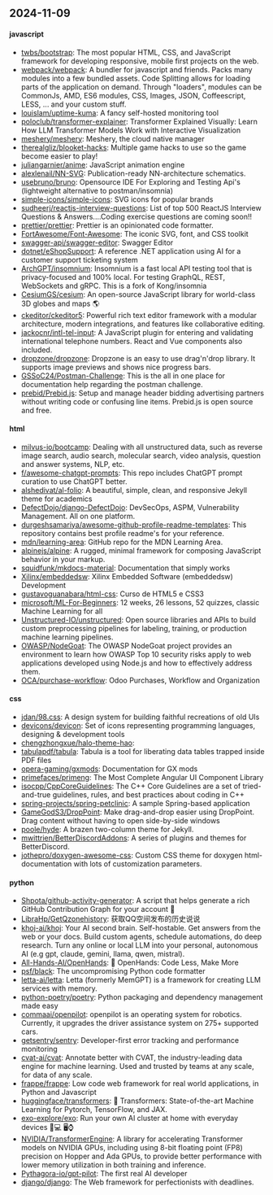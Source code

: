 ## 2024-11-09

#### javascript
* [twbs/bootstrap](https://github.com/twbs/bootstrap): The most popular HTML, CSS, and JavaScript framework for developing responsive, mobile first projects on the web.
* [webpack/webpack](https://github.com/webpack/webpack): A bundler for javascript and friends. Packs many modules into a few bundled assets. Code Splitting allows for loading parts of the application on demand. Through "loaders", modules can be CommonJs, AMD, ES6 modules, CSS, Images, JSON, Coffeescript, LESS, ... and your custom stuff.
* [louislam/uptime-kuma](https://github.com/louislam/uptime-kuma): A fancy self-hosted monitoring tool
* [poloclub/transformer-explainer](https://github.com/poloclub/transformer-explainer): Transformer Explained Visually: Learn How LLM Transformer Models Work with Interactive Visualization
* [meshery/meshery](https://github.com/meshery/meshery): Meshery, the cloud native manager
* [therealgliz/blooket-hacks](https://github.com/therealgliz/blooket-hacks): Multiple game hacks to use so the game become easier to play!
* [juliangarnier/anime](https://github.com/juliangarnier/anime): JavaScript animation engine
* [alexlenail/NN-SVG](https://github.com/alexlenail/NN-SVG): Publication-ready NN-architecture schematics.
* [usebruno/bruno](https://github.com/usebruno/bruno): Opensource IDE For Exploring and Testing Api's (lightweight alternative to postman/insomnia)
* [simple-icons/simple-icons](https://github.com/simple-icons/simple-icons): SVG icons for popular brands
* [sudheerj/reactjs-interview-questions](https://github.com/sudheerj/reactjs-interview-questions): List of top 500 ReactJS Interview Questions & Answers....Coding exercise questions are coming soon!!
* [prettier/prettier](https://github.com/prettier/prettier): Prettier is an opinionated code formatter.
* [FortAwesome/Font-Awesome](https://github.com/FortAwesome/Font-Awesome): The iconic SVG, font, and CSS toolkit
* [swagger-api/swagger-editor](https://github.com/swagger-api/swagger-editor): Swagger Editor
* [dotnet/eShopSupport](https://github.com/dotnet/eShopSupport): A reference .NET application using AI for a customer support ticketing system
* [ArchGPT/insomnium](https://github.com/ArchGPT/insomnium): Insomnium is a fast local API testing tool that is privacy-focused and 100% local. For testing GraphQL, REST, WebSockets and gRPC. This is a fork of Kong/insomnia
* [CesiumGS/cesium](https://github.com/CesiumGS/cesium): An open-source JavaScript library for world-class 3D globes and maps 🌎
* [ckeditor/ckeditor5](https://github.com/ckeditor/ckeditor5): Powerful rich text editor framework with a modular architecture, modern integrations, and features like collaborative editing.
* [jackocnr/intl-tel-input](https://github.com/jackocnr/intl-tel-input): A JavaScript plugin for entering and validating international telephone numbers. React and Vue components also included.
* [dropzone/dropzone](https://github.com/dropzone/dropzone): Dropzone is an easy to use drag'n'drop library. It supports image previews and shows nice progress bars.
* [GSSoC24/Postman-Challenge](https://github.com/GSSoC24/Postman-Challenge): This is the all in one place for documentation help regarding the postman challenge.
* [prebid/Prebid.js](https://github.com/prebid/Prebid.js): Setup and manage header bidding advertising partners without writing code or confusing line items. Prebid.js is open source and free.

#### html
* [milvus-io/bootcamp](https://github.com/milvus-io/bootcamp): Dealing with all unstructured data, such as reverse image search, audio search, molecular search, video analysis, question and answer systems, NLP, etc.
* [f/awesome-chatgpt-prompts](https://github.com/f/awesome-chatgpt-prompts): This repo includes ChatGPT prompt curation to use ChatGPT better.
* [alshedivat/al-folio](https://github.com/alshedivat/al-folio): A beautiful, simple, clean, and responsive Jekyll theme for academics
* [DefectDojo/django-DefectDojo](https://github.com/DefectDojo/django-DefectDojo): DevSecOps, ASPM, Vulnerability Management. All on one platform.
* [durgeshsamariya/awesome-github-profile-readme-templates](https://github.com/durgeshsamariya/awesome-github-profile-readme-templates): This repository contains best profile readme's for your reference.
* [mdn/learning-area](https://github.com/mdn/learning-area): GitHub repo for the MDN Learning Area.
* [alpinejs/alpine](https://github.com/alpinejs/alpine): A rugged, minimal framework for composing JavaScript behavior in your markup.
* [squidfunk/mkdocs-material](https://github.com/squidfunk/mkdocs-material): Documentation that simply works
* [Xilinx/embeddedsw](https://github.com/Xilinx/embeddedsw): Xilinx Embedded Software (embeddedsw) Development
* [gustavoguanabara/html-css](https://github.com/gustavoguanabara/html-css): Curso de HTML5 e CSS3
* [microsoft/ML-For-Beginners](https://github.com/microsoft/ML-For-Beginners): 12 weeks, 26 lessons, 52 quizzes, classic Machine Learning for all
* [Unstructured-IO/unstructured](https://github.com/Unstructured-IO/unstructured): Open source libraries and APIs to build custom preprocessing pipelines for labeling, training, or production machine learning pipelines.
* [OWASP/NodeGoat](https://github.com/OWASP/NodeGoat): The OWASP NodeGoat project provides an environment to learn how OWASP Top 10 security risks apply to web applications developed using Node.js and how to effectively address them.
* [OCA/purchase-workflow](https://github.com/OCA/purchase-workflow): Odoo Purchases, Workflow and Organization

#### css
* [jdan/98.css](https://github.com/jdan/98.css): A design system for building faithful recreations of old UIs
* [devicons/devicon](https://github.com/devicons/devicon): Set of icons representing programming languages, designing & development tools
* [chengzhongxue/halo-theme-hao](https://github.com/chengzhongxue/halo-theme-hao): 
* [tabulapdf/tabula](https://github.com/tabulapdf/tabula): Tabula is a tool for liberating data tables trapped inside PDF files
* [opera-gaming/gxmods](https://github.com/opera-gaming/gxmods): Documentation for GX mods
* [primefaces/primeng](https://github.com/primefaces/primeng): The Most Complete Angular UI Component Library
* [isocpp/CppCoreGuidelines](https://github.com/isocpp/CppCoreGuidelines): The C++ Core Guidelines are a set of tried-and-true guidelines, rules, and best practices about coding in C++
* [spring-projects/spring-petclinic](https://github.com/spring-projects/spring-petclinic): A sample Spring-based application
* [GameGodS3/DropPoint](https://github.com/GameGodS3/DropPoint): Make drag-and-drop easier using DropPoint. Drag content without having to open side-by-side windows
* [poole/hyde](https://github.com/poole/hyde): A brazen two-column theme for Jekyll.
* [mwittrien/BetterDiscordAddons](https://github.com/mwittrien/BetterDiscordAddons): A series of plugins and themes for BetterDiscord.
* [jothepro/doxygen-awesome-css](https://github.com/jothepro/doxygen-awesome-css): Custom CSS theme for doxygen html-documentation with lots of customization parameters.

#### python
* [Shpota/github-activity-generator](https://github.com/Shpota/github-activity-generator): A script that helps generate a rich GitHub Contribution Graph for your account 🤖
* [LibraHp/GetQzonehistory](https://github.com/LibraHp/GetQzonehistory): 获取QQ空间发布的历史说说
* [khoj-ai/khoj](https://github.com/khoj-ai/khoj): Your AI second brain. Self-hostable. Get answers from the web or your docs. Build custom agents, schedule automations, do deep research. Turn any online or local LLM into your personal, autonomous AI (e.g gpt, claude, gemini, llama, qwen, mistral).
* [All-Hands-AI/OpenHands](https://github.com/All-Hands-AI/OpenHands): 🙌 OpenHands: Code Less, Make More
* [psf/black](https://github.com/psf/black): The uncompromising Python code formatter
* [letta-ai/letta](https://github.com/letta-ai/letta): Letta (formerly MemGPT) is a framework for creating LLM services with memory.
* [python-poetry/poetry](https://github.com/python-poetry/poetry): Python packaging and dependency management made easy
* [commaai/openpilot](https://github.com/commaai/openpilot): openpilot is an operating system for robotics. Currently, it upgrades the driver assistance system on 275+ supported cars.
* [getsentry/sentry](https://github.com/getsentry/sentry): Developer-first error tracking and performance monitoring
* [cvat-ai/cvat](https://github.com/cvat-ai/cvat): Annotate better with CVAT, the industry-leading data engine for machine learning. Used and trusted by teams at any scale, for data of any scale.
* [frappe/frappe](https://github.com/frappe/frappe): Low code web framework for real world applications, in Python and Javascript
* [huggingface/transformers](https://github.com/huggingface/transformers): 🤗 Transformers: State-of-the-art Machine Learning for Pytorch, TensorFlow, and JAX.
* [exo-explore/exo](https://github.com/exo-explore/exo): Run your own AI cluster at home with everyday devices 📱💻 🖥️⌚
* [NVIDIA/TransformerEngine](https://github.com/NVIDIA/TransformerEngine): A library for accelerating Transformer models on NVIDIA GPUs, including using 8-bit floating point (FP8) precision on Hopper and Ada GPUs, to provide better performance with lower memory utilization in both training and inference.
* [Pythagora-io/gpt-pilot](https://github.com/Pythagora-io/gpt-pilot): The first real AI developer
* [django/django](https://github.com/django/django): The Web framework for perfectionists with deadlines.
